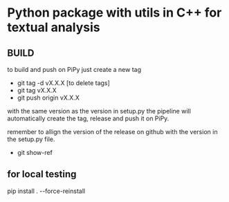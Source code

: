 # Python package with utils in C++ for textual analysis

## BUILD
to build and push on PiPy just create a new tag
- git tag -d vX.X.X [to delete tags]
- git tag vX.X.X
- git push origin vX.X.X

with the same version as the version in setup.py
the pipeline will automatically create the tag, release and push it on PiPy.

remember to allign the version of the release on github with the version in the setup.py file.

- git show-ref


## for local testing

pip install . --force-reinstall
